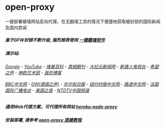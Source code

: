 # open-proxy
一键部署被墙网站反向代理，在无翻墙工具的情况下便捷地获取被封锁的国际新闻及国内禁闻

##### 鉴于GFW封锁不断升级, 强烈推荐使用 [一键翻墙软件](https://shielded-anchorage-45699.herokuapp.com/proxy/http://wujieliulan.com/)

#####  演示站:
######  [Google](https://shielded-anchorage-45699.herokuapp.com/proxy/https://www.google.com/search?q=425事件) - [YouTube](https://git.io/vxNPj) - [维基百科](https://shielded-anchorage-45699.herokuapp.com/proxy/https://zh.wikipedia.org/wiki/喬高-麥塔斯調查報告) - [真相期刊](https://shielded-anchorage-45699.herokuapp.com/proxy/http://qikan.minghui.org/display.aspx?category_id=3&zhuanti_id=2) - [大纪元新闻网](https://shielded-anchorage-45699.herokuapp.com/proxy/http://www.epochtimes.com/) - [新唐人电视台](https://shielded-anchorage-45699.herokuapp.com/proxy/http://www.ntdtv.com/) - [希望之声](https://shielded-anchorage-45699.herokuapp.com/proxy/http://soundofhope.org/) - [神韵艺术团](https://shielded-anchorage-45699.herokuapp.com/proxy/http://www.ntdtv.com/xtr/gb/prog673.html) - [我的博客](https://shielded-anchorage-45699.herokuapp.com/proxy/http://truth.atspace.eu/)<br/> <br/> [BBC中文网](https://shielded-anchorage-45699.herokuapp.com/proxy/http://www.bbc.com/zhongwen/simp) - [DW(德国之声)](https://shielded-anchorage-45699.herokuapp.com/proxy/http://www.dw.com/zh/在线报导/s-9058?&zhongwen=simp) - [华尔街日报](https://shielded-anchorage-45699.herokuapp.com/proxy/https://cn.wsj.com/zh-hans) - [纽约时报中文网](https://shielded-anchorage-45699.herokuapp.com/proxy/https://cn.nytimes.com/) - [路透中文网](https://shielded-anchorage-45699.herokuapp.com/proxy/https://cn.reuters.com/) - [法国国际广播电台](https://shielded-anchorage-45699.herokuapp.com/proxy/http://cn.rfi.fr/) - [美国之音](https://shielded-anchorage-45699.herokuapp.com/proxy/https://www.voachinese.com/) - [NTDTV中国频道](https://git.io/vxShq)

##### 通用Web代理方案，可代理所有网站 [heroku-node-proxy](https://github.com/gfw-breaker/heroku-node-proxy#--end--) 

##### 安装部署, 请参考 [open-proxy 搭建教程](https://github.com/gfw-breaker/open-proxy/wiki#open-proxy-%E6%90%AD%E5%BB%BA%E6%95%99%E7%A8%8B)

